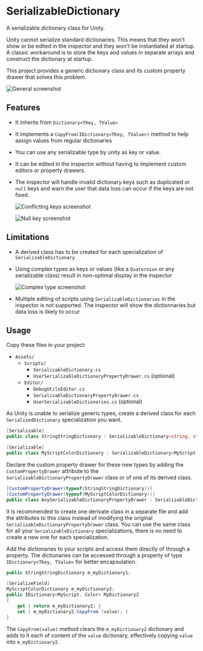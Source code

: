 # SerializableDictionary
A serializable dictionary class for Unity.

Unity cannot serialize standard dictionaries. This means that they won't show or be edited in the inspector
and they won't be instantiated at startup. A classic workaround is to store the keys and values in separate arrays
and construct the dictionary at startup.

This project provides a generic dictionary class and its custom property drawer that solves this problem.

![General screenshot](http://azixmcaze.github.io/files/SerializableDictionary_screenshot1.png)

## Features

- It inherits from `Dictionary<TKey, TValue>`
- It implements a `CopyFrom(IDictionary<TKey, TValue>)` method to help assign values from regular dictionaries
- You can use any serializable type by unity as key or value. 
- It can be edited in the inspector without having to implement custom editors or property drawers.
- The inspector will handle invalid dictionary keys such as duplicated or `null` keys and warn the user that data loss can occur if the keys are not fixed.
    
    ![Conflicting keys screenshot](http://azixmcaze.github.io/files/SerializableDictionary_screenshot2.png)

    ![Null key screenshot](http://azixmcaze.github.io/files/SerializableDictionary_screenshot3.png)

## Limitations
- A derived class has to be created for each specialization of `SerializableDictionary`
- Using complex types as keys or values (like a `Quaternion` or any serializable class) result in non-optimal display in the inspector

    ![Complex type screenshot](http://azixmcaze.github.io/files/SerializableDictionary_screenshot4.png)
- Multiple editing of scripts using `SerializableDictionaries` in the inspector is not supported. The inspector will show the dictionnaries but data loss is likely to occur

## Usage

Copy these files in your project:
- `Assets/`
    - `Scripts/`
        - `SerializableDictionary.cs`
        - `UserSerializableDictionaryPropertyDrawer.cs` (optional)
    - `Editor/`
        - `DebugUtilsEditor.cs`
        - `SerializableDictionaryPropertyDrawer.cs`
        - `UserSerializableDictionaries.cs` (optional)

As Unity is unable to serialize generic types, create a derived class for each `SerializedDictionary` specialization you want.
```csharp
[Serializable]
public class StringStringDictionary : SerializableDictionary<string, string> {}

[Serializable]
public class MyScriptColorDictionary : SerializableDictionary<MyScript, Color> {}
```

Declare the custom property drawer for these new types by adding the `CustomPropertyDrawer` attribute to the `SerializableDictionaryPropertyDrawer` class or of one of its derived class.

```csharp
[CustomPropertyDrawer(typeof(StringStringDictionary))]
[CustomPropertyDrawer(typeof(MyScriptColorDictionary))]
public class AnySerializableDictionaryPropertyDrawer : SerializableDictionaryPropertyDrawer {}
```

It is recommended to create one derivate class in a separate file and add the attributes to this class instead of modifying the original `SerializableDictionaryPropertyDrawer` class.
You can use the same class for all your `SerializableDictionary` specializations, there is no need to create a new one for each specialization.

Add the dictionaries to your scripts and access them directly of through a property.
The dictionaries can be accessed through a property of type `IDictionary<TKey, TValue>` for better encapsulation.

```csharp
public StringStringDictionary m_myDictionary1;

[SerializeField]
MyScriptColorDictionary m_myDictionary2;
public IDictionary<MyScript, Color> MyDictionary2
{
    get { return m_myDictionary2; }
    set { m_myDictionary2.CopyFrom (value); }
}
```

The `CopyFrom(value)` method clears the `m_myDictionary2` dictionary and adds to it each of content of the `value` dictionary,  effectively copying `value` into `m_myDictionary2`.
